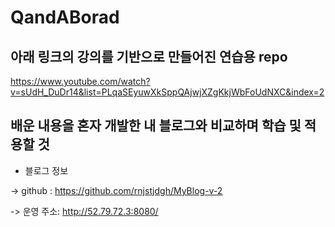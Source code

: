 # QandABorad

## 아래 링크의 강의를 기반으로 만들어진 연습용 repo
https://www.youtube.com/watch?v=sUdH_DuDr14&list=PLqaSEyuwXkSppQAjwjXZgKkjWbFoUdNXC&index=2


## 배운 내용을 혼자 개발한 내 블로그와 비교하며 학습 및 적용할 것

* 블로그 정보

-> github : https://github.com/rnjstjdgh/MyBlog-v-2

-> 운영 주소: http://52.79.72.3:8080/ 
